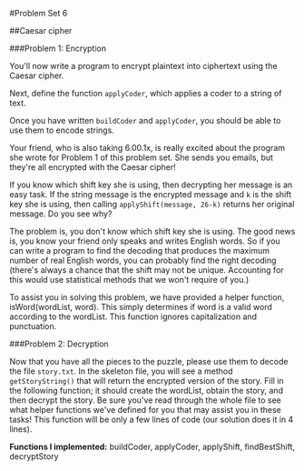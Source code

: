#Problem Set 6

##Caesar cipher

###Problem 1: Encryption

You'll now write a program to encrypt plaintext into ciphertext using the Caesar cipher.

Next, define the function `applyCoder`, which applies a coder to a string of text.

Once you have written `buildCoder` and `applyCoder`, you should be able to use them to encode strings.

Your friend, who is also taking 6.00.1x, is really excited about the program she wrote for Problem 1 of this problem set. She sends you emails, but they're all encrypted with the Caesar cipher!

If you know which shift key she is using, then decrypting her message is an easy task. If the string message is the encrypted message and `k` is the shift key she is using, then calling `applyShift(message, 26-k)` returns her original message. Do you see why?

The problem is, you don't know which shift key she is using. The good news is, you know your friend only speaks and writes English words. So if you can write a program to find the decoding that produces the maximum number of real English words, you can probably find the right decoding (there's always a chance that the shift may not be unique. Accounting for this would use statistical methods that we won't require of you.)

To assist you in solving this problem, we have provided a helper function, isWord(wordList, word). This simply determines if word is a valid word according to the wordList. This function ignores capitalization and punctuation.

###Problem 2: Decryption

Now that you have all the pieces to the puzzle, please use them to decode the file `story.txt`. In the skeleton file, you will see a method `getStoryString()` that will return the encrypted version of the story. Fill in the following function; it should create the wordList, obtain the story, and then decrypt the story. Be sure you've read through the whole file to see what helper functions we've defined for you that may assist you in these tasks! This function will be only a few lines of code (our solution does it in 4 lines).

**Functions I implemented:** buildCoder, applyCoder, applyShift, findBestShift, decryptStory
